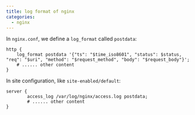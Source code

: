 ```yaml
---
title: log format of nginx
categories:
  - nginx
---
```


In `nginx.conf`, we define a `log_format` called `postdata`:

```
http {
    log_format postdata '{"ts": "$time_iso8601", "status": $status, "req": "$uri", "method": "$request_method", "body": "$request_body"}';
    # ...... other content
}
```

In site configuration, like `site-enabled/default`:

```
server {
        access_log /var/log/nginx/access.log postdata;
        # ...... other content
}
```



